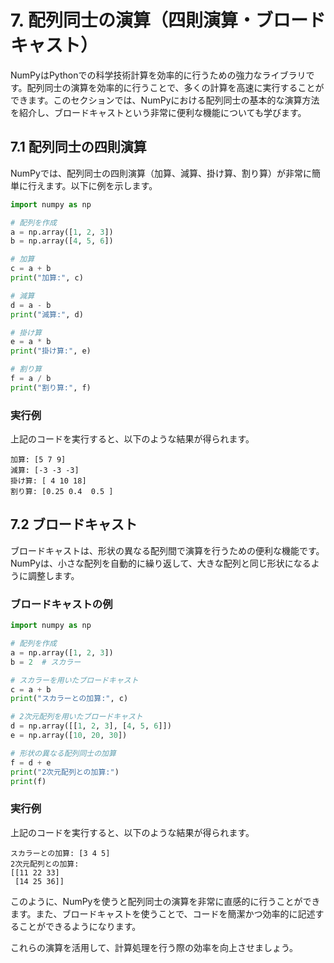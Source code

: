 # 7. 配列同士の演算（四則演算・ブロードキャスト）

NumPyはPythonでの科学技術計算を効率的に行うための強力なライブラリです。配列同士の演算を効率的に行うことで、多くの計算を高速に実行することができます。このセクションでは、NumPyにおける配列同士の基本的な演算方法を紹介し、ブロードキャストという非常に便利な機能についても学びます。

## 7.1 配列同士の四則演算

NumPyでは、配列同士の四則演算（加算、減算、掛け算、割り算）が非常に簡単に行えます。以下に例を示します。

```python
import numpy as np

# 配列を作成
a = np.array([1, 2, 3])
b = np.array([4, 5, 6])

# 加算
c = a + b
print("加算:", c)

# 減算
d = a - b
print("減算:", d)

# 掛け算
e = a * b
print("掛け算:", e)

# 割り算
f = a / b
print("割り算:", f)
```

### 実行例

上記のコードを実行すると、以下のような結果が得られます。

```
加算: [5 7 9]
減算: [-3 -3 -3]
掛け算: [ 4 10 18]
割り算: [0.25 0.4  0.5 ]
```

## 7.2 ブロードキャスト

ブロードキャストは、形状の異なる配列間で演算を行うための便利な機能です。NumPyは、小さな配列を自動的に繰り返して、大きな配列と同じ形状になるように調整します。

### ブロードキャストの例

```python
import numpy as np

# 配列を作成
a = np.array([1, 2, 3])
b = 2  # スカラー

# スカラーを用いたブロードキャスト
c = a + b
print("スカラーとの加算:", c)

# 2次元配列を用いたブロードキャスト
d = np.array([[1, 2, 3], [4, 5, 6]])
e = np.array([10, 20, 30])

# 形状の異なる配列同士の加算
f = d + e
print("2次元配列との加算:")
print(f)
```

### 実行例

上記のコードを実行すると、以下のような結果が得られます。

```
スカラーとの加算: [3 4 5]
2次元配列との加算:
[[11 22 33]
 [14 25 36]]
```

このように、NumPyを使うと配列同士の演算を非常に直感的に行うことができます。また、ブロードキャストを使うことで、コードを簡潔かつ効率的に記述することができるようになります。

これらの演算を活用して、計算処理を行う際の効率を向上させましょう。